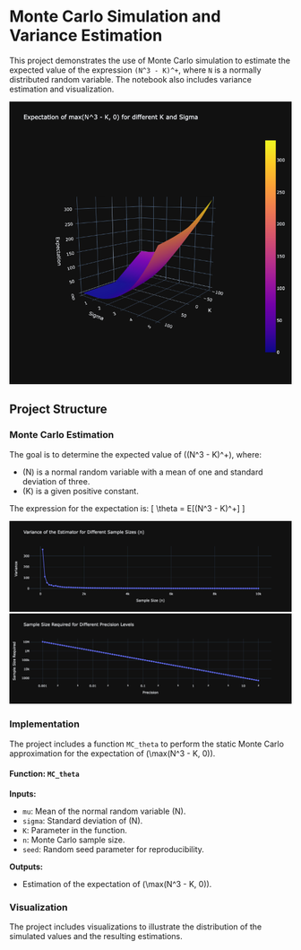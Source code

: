 
# Monte Carlo Simulation and Variance Estimation

This project demonstrates the use of Monte Carlo simulation to estimate the expected value of the expression `(N^3 - K)^+`, where `N` is a normally distributed random variable. The notebook also includes variance estimation and visualization.

![Expectation of max(N^3 - K, 0) for different K and Sigma](graph/expectation_different_K_and_sigma.png)

## Project Structure

### Monte Carlo Estimation
The goal is to determine the expected value of \((N^3 - K)^+\), where:
- \(N\) is a normal random variable with a mean of one and standard deviation of three.
- \(K\) is a given positive constant.

The expression for the expectation is:
\[
\theta = E[(N^3 - K)^+]
\]

![Expectation of max(N^3 - K, 0) for different K and Sigma](graph/variance_different_sample_sizes.png)
![Expectation of max(N^3 - K, 0) for different K and Sigma](graph/sample_size_given_precision_level.png)


### Implementation
The project includes a function `MC_theta` to perform the static Monte Carlo approximation for the expectation of \(\max(N^3 - K, 0)\).

#### Function: `MC_theta`
**Inputs:**
- `mu`: Mean of the normal random variable \(N\).
- `sigma`: Standard deviation of \(N\).
- `K`: Parameter in the function.
- `n`: Monte Carlo sample size.
- `seed`: Random seed parameter for reproducibility.

**Outputs:**
- Estimation of the expectation of \(\max(N^3 - K, 0)\).

### Visualization
The project includes visualizations to illustrate the distribution of the simulated values and the resulting estimations.
